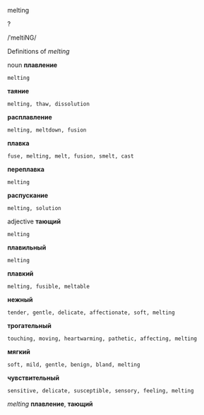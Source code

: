 melting

?

/ˈmeltiNG/

Definitions of _melting_

noun
**плавление**

    melting
**таяние**

    melting, thaw, dissolution
**расплавление**

    melting, meltdown, fusion
**плавка**

    fuse, melting, melt, fusion, smelt, cast
**переплавка**

    melting
**распускание**

    melting, solution

adjective
**тающий**

    melting
**плавильный**

    melting
**плавкий**

    melting, fusible, meltable
**нежный**

    tender, gentle, delicate, affectionate, soft, melting
**трогательный**

    touching, moving, heartwarming, pathetic, affecting, melting
**мягкий**

    soft, mild, gentle, benign, bland, melting
**чувствительный**

    sensitive, delicate, susceptible, sensory, feeling, melting

_melting_
**плавление**, **тающий**